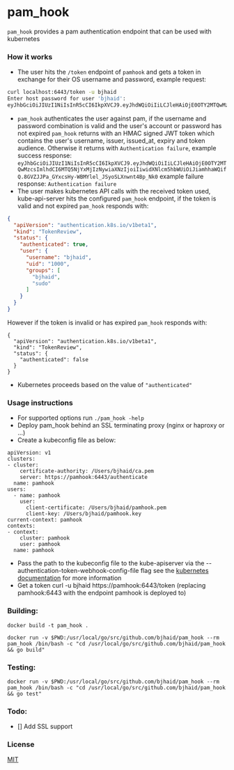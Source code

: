 # pam_hook

`pam_hook` provides a pam authentication endpoint that can be used with kubernetes

### How it works

- The user hits the `/token` endpoint of `pamhook` and gets a token in exchange for their
OS username and password, example request:
```bash
curl localhost:6443/token -u bjhaid
Enter host password for user 'bjhaid':
eyJhbGciOiJIUzI1NiIsInR5cCI6IkpXVCJ9.eyJhdWQiOiIiLCJleHAiOjE0OTY2MTQwMzcsImlhdCI6MTQ5NjYxMjIzNywiaXNzIjoiIiwidXNlcm5hbWUiOiJiamhhaWQifQ.8GVZJJPa_GYxcsHy-WBMYlel_JSyoSLXnwnt4Bp_Nk0
```
- `pam_hook` authenticates the user against pam, if the username and password combination
is valid and the user's account or password has not expired `pam_hook` returns with an
HMAC signed JWT token which contains the user's username, issuer, issued_at, expiry and
token audience. Otherwise it returns with `Authentication failure`, example success response:
`eyJhbGciOiJIUzI1NiIsInR5cCI6IkpXVCJ9.eyJhdWQiOiIiLCJleHAiOjE0OTY2MTQwMzcsImlhdCI6MTQ5NjYxMjIzNywiaXNzIjoiIiwidXNlcm5hbWUiOiJiamhhaWQifQ.8GVZJJPa_GYxcsHy-WBMYlel_JSyoSLXnwnt4Bp_Nk0`
example failure response:
`Authentication failure`
- The user makes kubernetes API calls with the received token used, kube-api-server hits
the configured `pam_hook` endpoint, if the token is valid and not expired `pam_hook`
responds with:
```json
{
  "apiVersion": "authentication.k8s.io/v1beta1",
  "kind": "TokenReview",
  "status": {
    "authenticated": true,
    "user": {
      "username": "bjhaid",
      "uid": "1000",
      "groups": [
        "bjhaid",
        "sudo"
      ]
    }
  }
}
```
However if the token is invalid or has expired `pam_hook` responds with:
```
{
  "apiVersion": "authentication.k8s.io/v1beta1",
  "kind": "TokenReview",
  "status": {
    "authenticated": false
  }
}
```
- Kubernetes proceeds based on the value of `"authenticated"`

### Usage instructions
- For supported options run `./pam_hook -help`
- Deploy pam_hook behind an SSL terminating proxy (nginx or haproxy or ...)
- Create a kubeconfig file as below:
```
apiVersion: v1
clusters:
- cluster:
    certificate-authority: /Users/bjhaid/ca.pem
    server: https://pamhook:6443/authenticate
  name: pamhook
users:
  - name: pamhook
    user:
      client-certificate: /Users/bjhaid/pamhook.pem
      client-key: /Users/bjhaid/pamhook.key
current-context: pamhook
contexts:
- context:
    cluster: pamhook
    user: pamhook
  name: pamhook
```
- Pass the path to the kubeconfig file to the kube-apiserver via the
--authentication-token-webhook-config-file flag see the
[kubernetes documentation](https://kubernetes.io/docs/admin/authentication/#webhook-token-authentication)
for more information
- Get a token curl -u bjhaid https://pamhook:6443/token (replacing pamhook:6443 with the
endpoint pamhook is deployed to)

### Building:

`docker build -t pam_hook .`

`docker run -v $PWD:/usr/local/go/src/github.com/bjhaid/pam_hook --rm pam_hook /bin/bash -c "cd /usr/local/go/src/github.com/bjhaid/pam_hook && go build"`

### Testing:

`docker run -v $PWD:/usr/local/go/src/github.com/bjhaid/pam_hook --rm pam_hook /bin/bash -c "cd /usr/local/go/src/github.com/bjhaid/pam_hook && go test"`

### Todo:
- [] Add SSL support

### License

[MIT](LICENSE)
